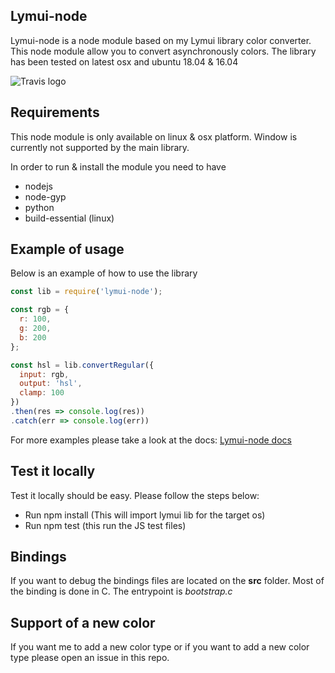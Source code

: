 ## Lymui-node

Lymui-node is a node module based on my Lymui library color converter. This node module allow you to convert asynchronously colors. The library has been tested on latest osx and ubuntu 18.04 & 16.04

![Travis logo](https://travis-ci.org/MarcInthaamnouay/lymui-node.svg?branch=master)

## Requirements

This node module is only available on linux & osx platform.
Window is currently not supported by the main library.

In order to run & install the module you need to have

- nodejs
- node-gyp
- python
- build-essential (linux)

## Example of usage

Below is an example of how to use the library

```js
const lib = require('lymui-node');

const rgb = {
  r: 100,
  g: 200,
  b: 200
};

const hsl = lib.convertRegular({
  input: rgb,
  output: 'hsl',
  clamp: 100
})
.then(res => console.log(res))
.catch(err => console.log(err))
```

For more examples please take a look at the docs: [Lymui-node docs]()

## Test it locally

Test it locally should be easy. Please follow the steps below:

- Run npm install (This will import lymui lib for the target os)
- Run npm test (this run the JS test files)

## Bindings

If you want to debug the bindings files are located on the **src** folder.
Most of the binding is done in C. The entrypoint is *bootstrap.c*

## Support of a new color

If you want me to add a new color type or if you want to add a new color type please open an issue in this repo.
